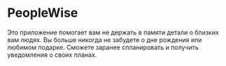 # PeopleWise
Это приложение помогает вам не держать в памяти детали о близких вам людях. Вы больше никогда не забудете о дне рождения или любимом подарке. Сможете заранее спланировать и получить уведомления о своих планах.
